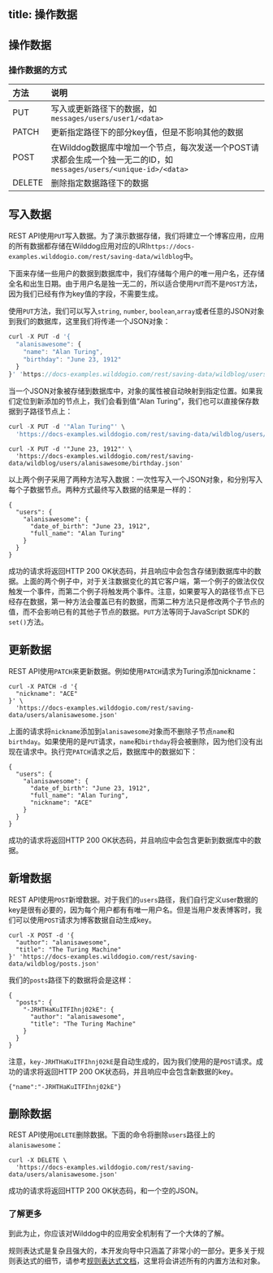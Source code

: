 title: 操作数据
---

## 操作数据

### 操作数据的方式

| 方法 | 说明 |
| :------- | :--------------------------------------- |
| PUT      | 写入或更新路径下的数据，如 `messages/users/user1/<data>` |
| PATCH    | 更新指定路径下的部分key值，但是不影响其他的数据                |
| POST     | 在Wilddog数据库中增加一个节点，每次发送一个POST请求都会生成一个独一无二的ID，如`messages/users/<unique-id>/<data>` |
| DELETE   | 删除指定数据路径下的数据                             |



## 写入数据

REST API使用`PUT`写入数据。为了演示数据存储，我们将建立一个博客应用，应用的所有数据都存储在Wilddog应用对应的URl`https://docs-examples.wilddogio.com/rest/saving-data/wildblog`中。

下面来存储一些用户的数据到数据库中，我们存储每个用户的唯一用户名，还存储全名和出生日期。由于用户名是独一无二的，所以适合使用`PUT`而不是`POST`方法，因为我们已经有作为key值的字段，不需要生成。

使用`PUT`方法，我们可以写入`string`, `number`, `boolean`,`array`或者任意的JSON对象到我们的数据库，这里我们将传递一个JSON对象：

```javascript
curl -X PUT -d '{
  "alanisawesome": {
    "name": "Alan Turing",
    "birthday": "June 23, 1912"
  }
}' 'https://docs-examples.wilddogio.com/rest/saving-data/wildblog/users.json'
```

当一个JSON对象被存储到数据库中，对象的属性被自动映射到指定位置。如果我们定位到新添加的节点上，我们会看到值“Alan Turing”，我们也可以直接保存数据到子路径节点上：

```javascript
curl -X PUT -d '"Alan Turing"' \
  'https://docs-examples.wilddogio.com/rest/saving-data/wildblog/users/alanisawesome/name.json'
```

```
curl -X PUT -d '"June 23, 1912"' \
  'https://docs-examples.wilddogio.com/rest/saving-data/wildblog/users/alanisawesome/birthday.json'
```

以上两个例子采用了两种方法写入数据：一次性写入一个JSON对象，和分别写入每个子数据节点。两种方式最终写入数据的结果是一样的：

```
{
  "users": {
    "alanisawesome": {
      "date_of_birth": "June 23, 1912",
      "full_name": "Alan Turing"
    }
  }
}
```

成功的请求将返回HTTP 200 OK状态码，并且响应中会包含存储到数据库中的数据。上面的两个例子中，对于关注数据变化的其它客户端，第一个例子的做法仅仅触发一个事件，而第二个例子将触发两个事件。注意，如果要写入的路径节点下已经存在数据，第一种方法会覆盖已有的数据，而第二种方法只是修改两个子节点的值，而不会影响已有的其他子节点的数据。`PUT`方法等同于JavaScript SDK的`set()`方法。

## 更新数据

REST API使用`PATCH`来更新数据。例如使用`PATCH`请求为Turing添加nickname：

```
curl -X PATCH -d '{
  "nickname": "ACE"
}' \
  'https://docs-examples.wilddogio.com/rest/saving-data/users/alanisawesome.json'

```

上面的请求将`nickname`添加到`alanisawesome`对象而不删除子节点`name`和`birthday`。如果使用的是`PUT`请求，`name`和`birthday`将会被删除，因为他们没有出现在请求中。执行完`PATCH`请求之后，数据库中的数据如下：

```
{
  "users": {
    "alanisawesome": {
      "date_of_birth": "June 23, 1912",
      "full_name": "Alan Turing",
      "nickname": "ACE"
    }
  }
}

```

成功的请求将返回HTTP 200 OK状态码，并且响应中会包含更新到数据库中的数据。

## 新增数据

REST API使用`POST`新增数据。对于我们的`users`路径，我们自行定义user数据的key是很有必要的，因为每个用户都有有唯一用户名。但是当用户发表博客时，我们可以使用`POST`请求为博客数据自动生成key。

```
curl -X POST -d '{
  "author": "alanisawesome",
  "title": "The Turing Machine"
}' 'https://docs-examples.wilddogio.com/rest/saving-data/wildblog/posts.json'

```

我们的`posts`路径下的数据将会是这样：

```
{
  "posts": {
    "-JRHTHaKuITFIhnj02kE": {
      "author": "alanisawesome",
      "title": "The Turing Machine"
    }
  }
}

```

注意，`key-JRHTHaKuITFIhnj02kE`是自动生成的，因为我们使用的是`POST`请求。成功的请求将返回HTTP 200 OK状态码，并且响应中会包含新数据的key。

```
{"name":"-JRHTHaKuITFIhnj02kE"}

```

## 删除数据

REST API使用`DELETE`删除数据。下面的命令将删除`users`路径上的`alanisawesome`：

```
curl -X DELETE \
  'https://docs-examples.wilddogio.com/rest/saving-data/users/alanisawesome.json'

```

成功的请求将返回HTTP 200 OK状态码，和一个空的JSON。

### 了解更多

到此为止，你应该对Wilddog中的应用安全机制有了一个大体的了解。

规则表达式是复杂且强大的，本开发向导中只涵盖了非常小的一部分。更多关于规则表达式的细节，请参考[规则表达式文档](/guide/sync/rules/guide.html)，这里将会讲述所有的内置方法和对象。

